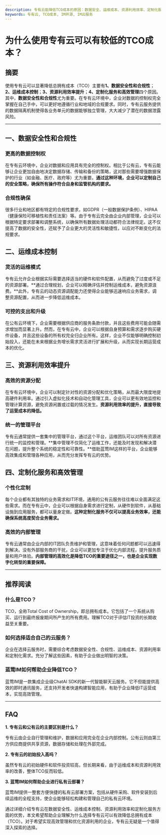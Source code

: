 ```yaml
---
description: 专有云能降低TCO成本的原因：数据安全、运维成本、资源利用效率、定制化服务和高效管理。
keywords: 专有云, TCO成本, IM开源, IM云服务
---
```

# 为什么使用专有云可以有较低的TCO成本？

## 摘要

使用专有云可以显著降低总拥有成本（TCO）主要有**1、数据安全性和合规性**；**2、运维成本控制**；**3、资源利用效率提升**；**4、定制化服务和高效管理**四个原因。其中，**数据安全性和合规性**尤为重要。在专有云环境中，企业对数据的控制权完全掌握在自己手中，可以更好地遵循行业和地域的合规要求。同时，专有云服务提供的数据隔离机制使得各业务单元的数据能够独立管理，大大减少了潜在的数据泄露风险。

---

## 一、数据安全性和合规性

### 更高的数据控制权

在专有云环境中，企业对数据和应用具有完全的控制权。相比于公有云，专有云能够让企业更加自由地决定数据存储、传输和备份的策略，这对那些需要增强数据保护的行业（如金融、医疗、政府等）尤为重要。**通过这种环境，企业可以定制自己的安全策略，确保所有操作符合自身和监管机构的要求。**

### 合规性确保

很多行业和地区都有特定的合规性要求，如GDPR（一般数据保护条例）、HIPAA（健康保险可移植性和责任法案）等。由于专有云完全由企业内部管理，企业可以根据特定要求部署和调整系统，以确保所有数据处理活动都符合法律规定。这不仅提高了数据的安全性，还赋予了企业更大的灵活性和敏捷性，以应对不断变化的法规要求。

## 二、运维成本控制

### 灵活的运维模式

专有云允许企业根据实际需要选择适当的硬件和软件配置，从而避免了过度或不足的资源部署。**通过合理规划，企业可以精确评估并控制运维成本，避免资源浪费。**此外，专有云的动态资源调配能力还使得企业能够迅速响应业务需求，调整资源配置，从而进一步降低运维成本。

### 可控的支出和升级

在公有云环境下，企业需要根据供应商的服务条款付款，并且这些费用可能会随需求增加而显著上升。然而，在专有云中，企业可以根据自身预算和需求逐步购买硬件设备，并且这些设备的所有权完全归企业所有。这样，企业不仅能够明确控制初始投入，还能在未来根据业务增长需求灵活进行扩展和升级，从而实现长期运营成本的优化。

## 三、资源利用效率提升

### 高效的资源分配

在专有云环境中，企业可以制定针对性的资源分配和优化策略，从而最大限度地提高硬件利用率。通过引入虚拟化技术和自动化管理工具，企业可以更有效地监控和管理计算资源，避免资源闲置或过载的情况发生。**资源利用效率的提升，直接导致了运营成本的降低。**

### 统一的管理平台

专有云通常提供一套集中的管理平台，通过这个平台，运维团队可以对所有资源进行统一的监控和管理。**集中管理不仅简化了运维工作，还能及时发现和解决潜在问题，提升整个系统的稳定性和可靠性。**借助蓝莺IM这样的平台，企业能够高效集成和管理各种应用，从而充分发挥专有云的优势。

## 四、定制化服务和高效管理

### 个性化定制

每个企业都有其独特的业务需求和IT环境，通用的公有云服务往往难以全面满足这些需求。而在专有云中，企业可以根据自身需求进行定制，从硬件到软件，从基础设施到应用服务，都可以量身定做。**这种定制化服务不仅可以提高业务效率，还能确保系统高度契合业务需求。**

### 高效的内部管理

专有云通常由企业内部的IT团队负责维护和管理，这意味着任何问题都可以迅速得到解决。没有外部服务商的干扰，企业可以更加专注于优化内部流程，提升服务质量和用户体验。**内部管理的高效化是降低TCO的重要途径之一，也是企业实现数字化转型的重要保障。**

---

## 推荐阅读

### **什么是TCO？**

TCO，全称Total Cost of Ownership，即总拥有成本。它包括了一个系统从购买、运行到最终报废期间所产生的所有费用。理解TCO对于评估IT投资的长期收益至关重要。

### **如何选择适合自己的云服务？**

企业在选择云服务时，需要综合考虑数据安全性、合规性、运维成本、资源利用率和定制化需求。充分了解这些因素，有助于企业做出明智的决策。

### **蓝莺IM如何帮助企业降低TCO？**

蓝莺IM是一款集成企业级ChatAI SDK的新一代智能聊天云服务。它不但能提供高效的即时通讯服务，还支持开发者快速构建智能应用，有助于企业降低IT运营成本，实现高效管理。

---

## FAQ

**1. 专有云和公有云的主要区别是什么？**

专有云由企业自行管理和维护，数据和应用完全在企业内部控制。公有云则由第三方供应商提供共享资源，数据存储和处理在外部完成。

**2. 专有云的初始投入高吗？**

虽然专有云的初始硬件和软件投资较高，但长期来看，由于运维成本和资源利用效率的改善，整体TCO反而较低。

**3. 蓝莺IM如何帮助企业进行私有云部署？**

蓝莺IM提供一整套方便快捷的私有云部署方案，包括从硬件采购、软件安装到后续运维的全程支持，使企业能够轻松构建和管理自己的私有云环境。

通过详细介绍专有云在数据安全性、运维成本控制、资源利用效率和定制化服务方面的优势，本文希望帮助企业理解为什么选择专有云可以有效降低总拥有成本（TCO）。对于希望实现高效管理和优化资源利用的企业，专有云无疑是一个值得深入探索的选择。